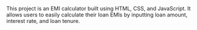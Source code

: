This project is an EMI calculator built using HTML, CSS, and JavaScript. It allows users to easily calculate their loan EMIs by inputting loan amount, interest rate, and loan tenure.
